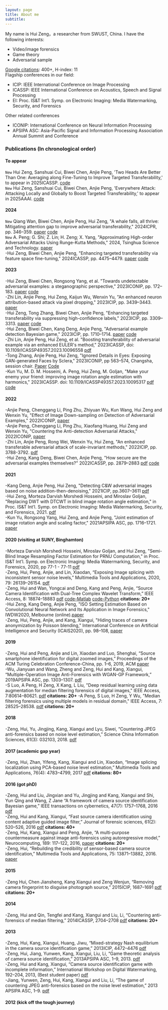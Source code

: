 ```yaml
---
layout: page
title: About me
subtitle: 
---
```


My name is Hui Zeng，a researcher from SWUST, China. I have the following interests:  
- Video/image forensics
- Game theory
- Adversarial sample

[Google citations](https://scholar.google.ca/citations?user=__LlM6MAAAAJ): 400+, H-index: 11  
Flagship conferences in our field:  
- ICIP: IEEE International Conference on Image Processing
- ICASSP: IEEE International Conference on Acoustics, Speech and Signal Processing
- EI: Proc. IS&T Int’l. Symp. on Electronic Imaging: Media Watermarking, Security, and Forensics

Other related conferences
- ICONIP: International Conference on Neural Information Processing
- APSIPA ASC: Asia-Pacific Signal and Information Processing Association Annual Summit and Conference

### Publications (In chronological order)
#### To appear 
`New` Hui Zeng, Sanshuai Cui, Biwei Chen, Anjie Peng, 'Two Heads Are Better Than One: Averaging along Fine-Tuning to Improve Targeted Transferability,' to appear in 2025ICASSP. [code](https://github.com/zengh5/Avg_FT)  
`New` Hui Zeng, Sanshuai Cui, Biwei Chen, Anjie Peng, 'Everywhere Attack: Attacking Locally and Globally to Boost Targeted Transferability,' to appear in 2025AAAI. [code](https://github.com/zengh5/Everywhere_Attack)

#### 2024
`New` Qiang Wan, Biwei Chen, Anjie Peng, Hui Zeng, "A whale falls, all thrive: Mitigating attention gap to improve adversarial transferability," 2024ICPR, pp. 346–359. [paper](https://link.springer.com/chapter/10.1007/978-3-031-78312-8_23) [code](https://github.com/britney-code/EIT-attack)  
`New` A. Peng; G. Shi; Z. Lin; H. Zeng; X. Yang, "Approximating High-order Adversarial Attacks Using Runge-Kutta Methods," 2024, Tsinghua Science and Technology. [paper](https://www.sciopen.com/article/10.26599/TST.2024.9010154)   
-Hui Zeng, Biwei Chen, Anjie Peng, "Enhancing targeted transferability via feature space fine-tuning," 2024ICASSP, pp. 4475–4479. [paper](https://ieeexplore.ieee.org/document/10446654) [code](https://github.com/zengh5/TA_feature_FT)  

#### 2023
-Hui Zeng, Biwei Chen, Rongsong Yang, et al. "Towards undetectable adversarial examples: a steganographic perspective," 2023ICONIP, pp. 172–183. [paper](https://link.springer.com/chapter/10.1007/978-981-99-8070-3_14) [code](https://github.com/zengh5/Undetectable-attack)  
-Zhi Lin, Anjie Peng, Hui Zeng, Kaijun Wu, Wenxin Yu, "An enhanced neuron attribution-based attack via pixel dropping," 2023ICIP, pp. 3439–3443. [paper](https://ieeexplore.ieee.org/document/10222034)  
-Hui Zeng, Tong Zhang, Biwei Chen, Anjie Peng, "Enhancing targeted transferability via suppressing high-confidence labels," 2023ICIP, pp. 3309–3313. [paper](https://ieeexplore.ieee.org/document/10222841) [code](https://github.com/zengh5/Transferable_targeted_attack)  
-Hui Zeng, Biwei Chen, Kang Deng, Anjie Peng, "Adversarial example detection Bayesian game," 2023ICIP, pp. 1710–1714. [paper](https://ieeexplore.ieee.org/document/10222129) [code](https://github.com/zengh5/AED_BGame)  
-Zhi Lin, Anjie Peng, Hui Zeng, et al. "Boosting transferability of adversarial example via an enhanced EULER's method," 2023ICASSP, doi: 10.1109/ICASSP49357.2023.10096558 [pdf](https://ieeexplore.ieee.org/document/10096558/)  
-Tong Zhang, Anjie Peng, Hui Zeng, "Ignored Details in Eyes: Exposing GAN-generated Faces by Sclera," 2023ICONIP, pp 563–574, Changsha, session chair. [Paper](https://link.springer.com/chapter/10.1007/978-981-99-8073-4_43)  [Code](https://github.com/10961020/Deepfake-detector-based-on-blood-vessels)  
-Kun Yu, M. D. M. Hosseini, A. Peng, Hui Zeng, M. Goljan, "Make your enemy your friend: improving image rotation angle estimation with harmonics," 2023ICASSP. doi: 10.1109/ICASSP49357.2023.10095317 [pdf](https://ieeexplore.ieee.org/document/10095317/) [code](https://github.com/zengh5/Rotation_angle_estimation_harmonic)

#### 2022
-Anjie Peng, Chenggang Li, Ping Zhu, Zhiyuan Wu, Kun Wang, Hui Zeng and Wenxin Yu, "Effect of Image Down-sampling on Detection of Adversarial Examples," 2022ICONIP, [paper](https://doi.org/10.1007/978-981-99-1639-9_46)  
-Anjie Peng, Chenggang Li, Ping Zhu, Xiaofang Huang, Hui Zeng and Wenxin Yu, "Countering the Anti-detection Adversarial Attacks," 2022ICONIP, [paper](https://doi.org/10.1007/978-981-99-1639-9_41)  
-Zhi Lin, Anjie Peng, Rong Wei, Wenxin Yu, Hui Zeng, "An enhanced transferable adversarial attack of scale-invariant methods," 2022ICIP, pp. 3788-3792. [pdf](https://ieeexplore.ieee.org/document/9897429/)  
-Hui Zeng, Kang Deng, Biwei Chen, Anjie Peng, "How secure are the adversarial examples themselves?" 2022ICASSP, pp. 2879–2883 [pdf](https://ieeexplore.ieee.org/document/9747206) [code](https://github.com/zengh5/adversarial-example-security)  

#### 2021
-Kang Deng, Anjie Peng, Hui Zeng, "Detecting C&W adversarial images based on noise addition-then-denoising," 2021ICIP, pp.3607–3611 [pdf](https://ieeexplore.ieee.org/document/9506804/)  
-Hui Zeng, Morteza Darvish Morshedi Hosseini, and Miroslav Goljan, "Replacing DWT with DTCWT in blind image rotation angle estimation," in Proc. IS&T Int’l. Symp. on Electronic Imaging: Media Watermarking, Security, and Forensics, 2021. [pdf](https://library.imaging.org/ei/articles/33/4/art00006)  
-Kun Yu, Rongsong Yang, Hui Zeng, and Anjie Peng, "Joint estimation of image rotation angle and scaling factor," 2021APSIPA ASC, pp. 1716–1721. [paper](https://ieeexplore.ieee.org/document/9689589)

#### 2020 (visiting at SUNY, Binghamton)
-Morteza Darvish Morshedi Hosseini, Miroslav Goljan, and Hui Zeng, "Semi-Blind Image Resampling Factor Estimation for PRNU Computation," in Proc. IS&T Int’l. Symp. on Electronic Imaging: Media Watermarking, Security, and Forensics, 2020, pp 77-1 - 77-11 [pdf](https://library.imaging.org/ei/articles/32/4/art00008)  
-Zeng, Hui, Peng, Anjie, and Lin, Xiaodan, “Exposing Image splicing with inconsistent sensor noise levels,” Multimedia Tools and Applications, 2020, 79: 26139–26154. [pdf](https://link.springer.com/article/10.1007/s11042-020-09280-z)  
-Zeng, Hui and Wan, Yongcai and Deng, Kang and Peng, Anjie, “Source Camera Identification with Dual-Tree Complex Wavelet Transform,” IEEE Access, 8: 18874–18883 [pdf](https://ieeexplore.ieee.org/document/8966247) [code-Matlab](https://github.com/zengh5/SCI_DTCWT) [code-Python](https://github.com/zengh5/SCI_DTCWT_python) **citations: 20+**  
-Hui Zeng, Kang Deng, Anjie Peng, "ISO Setting Estimation Based on Convolutional Neural Network and Its Application in Image Forensics," IWDW2020, Melbourne (online).[paper](https://doi.org/10.1007/978-3-030-69449-4_17)    
-Zeng, Hui, Peng, Anjie, and Kang, Xiangui, "Hiding traces of camera anonymization by Poisson blending," International Conference on Artificial Intelligence and Security (ICAIS2020), pp. 98–108, [paper](https://link.springer.com/chapter/10.1007/978-3-030-57881-7_9)

#### 2019
-Zeng, Hui and Peng, Anjie and Lin, Xiaodan and Luo, Shenghai, “Source smartphone identification for digital zoomed images,” Proceedings of the ACM Turing Celebration Conference-China, pp. 1–6, 2019, ACM [paper](https://doi.org/10.1145/3321408.3326686)  
-Wu, Jianyuan and Wang, Zheng and Zeng, Hui and Kang, Xiangui, “Multiple-Operation Image Anti-Forensics with WGAN-GP Framework,” 2019APSIPA ASC, pp. 1303–1307. [pdf](https://ieeexplore.ieee.org/document/9023173)  
-S Luo, A Peng, H Zeng, X Kang, L Liu, "Deep residual learning using data augmentation for median filtering forensics of digital images," IEEE Access, 7:80614–80621. [pdf](https://ieeexplore.ieee.org/document/8736870) **citations: 20+** 
-A Peng, S Luo, H Zeng, Y Wu, "Median filtering forensics using multiple models in residual domain," IEEE Access, 7: 28525–28538. [pdf](https://ieeexplore.ieee.org/document/8635456)  **citations: 20+**  

#### 2018 
-Zeng, Hui, Yu, Jingjing, Kang, Xiangui and Lyu, Siwei, “Countering JPEG anti-forensics based on noise level estimation,” Science China Information Sciences, 61(3): 032103, 2018. [pdf](https://link.springer.com/article/10.1007/s11432-016-0426-1)  

#### 2017 (academic gap year)
-Zeng, Hui, Zhan, Yifeng, Kang, Xiangui and Lin, Xiaodan, “Image splicing localization using PCA-based noise level estimation,” Multimedia Tools and Applications, 76(4): 4783–4799, 2017 [pdf](https://link.springer.com/article/10.1007/s11042-016-3712-8) **citations: 80+**

#### 2016 (got phD)
-Zeng, Hui and Liu, Jingxian and Yu, Jingjing and Kang, Xiangui and Shi, Yun Qing and Wang, Z Jane “A framework of camera source identification Bayesian game,” IEEE transactions on cybernetics, 47(7): 1757–1768, 2016 [pdf](https://ieeexplore.ieee.org/document/7469854/)  
-Zeng, Hui and Kang, Xiangui, “Fast source camera identification using content adaptive guided image filter,” Journal of forensic sciences, 61(2): 520–526, 2016 [pdf](https://onlinelibrary.wiley.com/doi/pdf/10.1111/1556-4029.13017) **citations: 40+**   
-Zeng, Hui, Kang, Xiangui and Peng, Anjie, “A multi-purpose countermeasure against image anti-forensics using autoregressive model,” Neurocomputing, 189: 117–122, 2016, [paper](https://doi.org/10.1016/j.neucom.2015.12.089) **citations: 20+**  
-Zeng, Hui, “Rebuilding the credibility of sensor-based camera source identification,” Multimedia Tools and Applications, 75: 13871–13882, 2016. [paper](https://link.springer.com/article/10.1007/s11042-015-3072-9)  

#### 2015
-Zeng Hui, Chen Jiansheng, Kang Xiangui and Zeng Wenjun, “Removing camera fingerprint to disguise photograph source,” 2015ICIP, 1687–1691 [pdf](https://ieeexplore.ieee.org/document/7351088/) **citations: 20+**  

#### 2014
-Zeng, Hui and Qin, Tengfei and Kang, Xiangui and Liu, Li, “Countering anti-forensics of median filtering,” 2014ICASSP, 2704–2708 [pdf](https://ieeexplore.ieee.org/document/6854091) **citations: 20+**  

#### 2013
-Zeng, Hui, Kang, Xiangui, Huang, Jiwu, “Mixed-strategy Nash equilibrium in the camera source identification game,” 2013ICIP, 4472–4476 [pdf](https://ieeexplore.ieee.org/document/6738921/)  
-Zeng, Hui, Jiang, Yunwen, Kang, Xiangui, Liu, Li, “Game theoretic analysis of camera source identification,” 2013APSIPA ASC, 1–9, 2013. [pdf](https://ieeexplore.ieee.org/document/6694150)    
-Zeng, Hui and Kang, Xiangui, “Camera source identification game with incomplete information,” International Workshop on Digital Watermarking, 192–204, 2013, (Best student paper) [pdf](https://link.springer.com/chapter/10.1007/978-3-662-43886-2_14)  
-Jiang, Yunwen, Zeng, Hui, Kang, Xiangui and Liu, Li, “The game of countering JPEG anti-forensics based on the noise level estimation,” 2013 APSIPA ASC, 1–9. [pdf](https://ieeexplore.ieee.org/document/6694156)

#### 2012 (kick off the tough journey)
